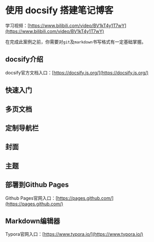 # 使用 docsify 搭建笔记博客

学习视频：[https://www.bilibili.com/video/BV1kT4y1T7wY](https://www.bilibili.com/video/BV1kT4y1T7wY)

在完成此案例之前，你需要对`git`及`markdown`书写格式有一定基础掌握。

## docsify介绍
docsify官方文档入口：[https://docsify.js.org/](https://docsify.js.org/)

## 快速入门

## 多页文档

## 定制导航栏

## 封面

## 主题

## 部署到Github Pages

Github Pages官网入口：[https://pages.github.com/](https://pages.github.com/)

## Markdown编辑器

Typora官网入口：[https://www.typora.io/](https://www.typora.io/)